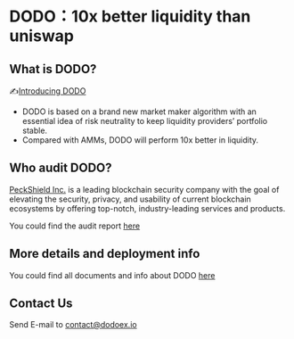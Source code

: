 # DODO：10x better liquidity than uniswap

## What is DODO?

✍️[Introducing DODO](https://medium.com/@dodo.in.the.zoo/introducing-dodo-10x-better-liquidity-than-uniswap-852ce2137c57)

- DODO is based on a brand new market maker algorithm with an essential idea of risk neutrality to keep liquidity providers’ portfolio stable.
- Compared with AMMs, DODO will perform 10x better in liquidity.

## Who audit DODO?

[PeckShield Inc.](https://peckshield.cn/en) is a leading blockchain security company with the goal of elevating the security, privacy, and usability of current blockchain ecosystems by offering top-notch, industry-leading services and products.

You could find the audit report [here](https://raw.githubusercontent.com/DODOEX/dodo-smart-contract/master/audit/dodo_audit_report_2020_16_en_1.0.pdf)

## More details and deployment info

You could find all documents and info about DODO [here](https://dodoex.github.io/docs/docs)

## Contact Us

Send E-mail to contact@dodoex.io